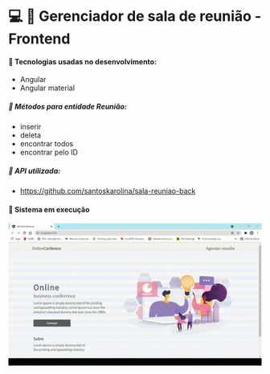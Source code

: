 # :computer: :pushpin: Gerenciador de sala de reunião - Frontend

#### :small_blue_diamond: Tecnologias usadas no desenvolvimento:
- Angular
- Angular material

##### :small_blue_diamond: Métodos para entidade Reunião:
- inserir
- deleta
- encontrar todos
- encontrar pelo ID

##### :small_blue_diamond: API utilizada:
- https://github.com/santoskarolina/sala-reuniao-back

#### :small_blue_diamond: Sistema em execução
![DOMAIN MODEL](https://github.com/santoskarolina/html/blob/main/assets/reuniao.gif)
